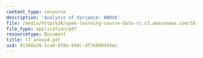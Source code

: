 ```yaml
---
content_type: resource
description: 'Analysis of Variance: ANOVA'
file: /media/https%3A/open-learning-course-data-rc.s3.amazonaws.com/16-881-robust-system-design-summer-1998/91368a385ca86f8e958cdf7600845dac_l7_anova4.pdf
file_type: application/pdf
resourcetype: Document
title: l7_anova4.pdf
uid: 91368a38-5ca8-6f8e-958c-df7600845dac
---
```


